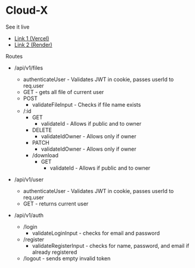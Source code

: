 # Cloud-X

See it live

- [Link 1 (Vercel)](https://cloud-x.vercel.app/)
- [Link 2 (Render)](https://cloudx.onrender.com/)

Routes

- /api/v1/files

  - authenticateUser - Validates JWT in cookie, passes userId to req.user
  - GET - gets all file of current user
  - POST
    - validateFileInput - Checks if file name exists
  - /:id
    - GET
      - validateId - Allows if public and to owner
    - DELETE
      - validateIdOwner - Allows only if owner
    - PATCH
      - validateIdOwner - Allows only if owner
    - /download
      - GET
        - validateId - Allows if public and to owner

- /api/v1/user

  - authenticateUser - Validates JWT in cookie, passes userId to req.user
  - GET - returns current user

- /api/v1/auth
  - /login
    - validateLoginInput - checks for email and password
  - /register
    - validateRegisterInput - checks for name, password, and email if already registered
  - /logout - sends empty invalid token
